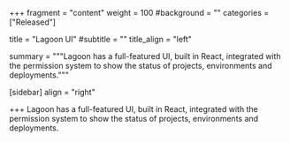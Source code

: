 +++
fragment = "content"
weight = 100
#background = ""
categories = ["Released"]

title = "Lagoon UI"
#subtitle = ""
title_align = "left"

summary = """Lagoon has a full-featured UI, built in React, integrated with the permission system to show the status of projects, environments and deployments."""

[sidebar]
  align = "right"

+++
Lagoon has a full-featured UI, built in React, integrated with the permission system to show the status of projects, environments and deployments.

